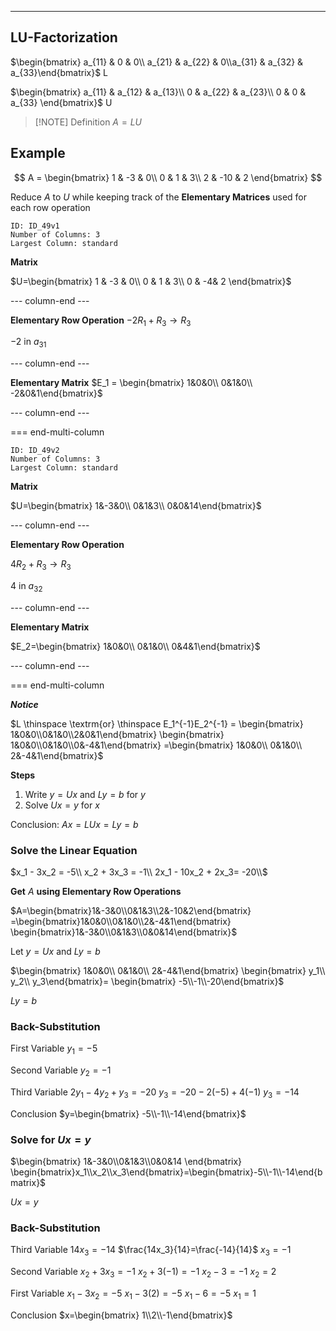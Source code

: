 ****
## LU-Factorization

$\begin{bmatrix} a_{11} & 0 & 0\\ a_{21} & a_{22} & 0\\a_{31} & a_{32} & a_{33}\end{bmatrix}$ $\textrm{L}$

$\begin{bmatrix} a_{11} & a_{12} & a_{13}\\ 0 & a_{22} & a_{23}\\ 0 & 0 & a_{33} \end{bmatrix}$ $\textrm{U}$


> [!NOTE] Definition
> $A=LU$

## Example

$$ A = \begin{bmatrix} 1 & -3 & 0\\ 0 & 1 & 3\\ 2 & -10 & 2 \end{bmatrix} $$

Reduce $A$ to $U$ while keeping track of the **Elementary Matrices** used for each row operation

```start-multi-column
ID: ID_49v1
Number of Columns: 3
Largest Column: standard
```

**Matrix**

$U=\begin{bmatrix} 1 & -3 & 0\\ 0 & 1 & 3\\ 0 & -4& 2 \end{bmatrix}$

--- column-end ---

**Elementary Row Operation**
$-2R_1 + R_3 → R_3$

$-2$ in $a_{31}$

--- column-end ---

**Elementary Matrix**
$E_1 = \begin{bmatrix} 1&0&0\\ 0&1&0\\ -2&0&1\end{bmatrix}$

--- column-end ---

=== end-multi-column

```start-multi-column
ID: ID_49v2
Number of Columns: 3
Largest Column: standard
```

**Matrix**

$U=\begin{bmatrix} 1&-3&0\\ 0&1&3\\ 0&0&14\end{bmatrix}$

--- column-end ---

**Elementary Row Operation**

$4R_2+R_3→R_3$

$4$ in $a_{32}$

--- column-end ---

**Elementary Matrix**

$E_2=\begin{bmatrix} 1&0&0\\ 0&1&0\\ 0&4&1\end{bmatrix}$

--- column-end ---

=== end-multi-column

***Notice***

$L \thinspace \textrm{or} \thinspace E_1^{-1}E_2^{-1} = \begin{bmatrix} 1&0&0\\0&1&0\\2&0&1\end{bmatrix} \begin{bmatrix} 1&0&0\\0&1&0\\0&-4&1\end{bmatrix} =\begin{bmatrix} 1&0&0\\ 0&1&0\\ 2&-4&1\end{bmatrix}$

**Steps**

1.  Write $y=Ux$ and $Ly=b$ for $y$
2.  Solve $Ux=y$ for $x$

Conclusion: $Ax = LUx = Ly=b$

### Solve the Linear Equation

$x_1 - 3x_2 = -5\\ x_2 + 3x_3 = -1\\ 2x_1 - 10x_2 + 2x_3= -20\\$

**Get** $A$ **using Elementary Row Operations**

$A=\begin{bmatrix}1&-3&0\\0&1&3\\2&-10&2\end{bmatrix} =\begin{bmatrix}1&0&0\\0&1&0\\2&-4&1\end{bmatrix} \begin{bmatrix}1&-3&0\\0&1&3\\0&0&14\end{bmatrix}$

Let $y = Ux$ and $Ly=b$

$\begin{bmatrix} 1&0&0\\ 0&1&0\\ 2&-4&1\end{bmatrix} \begin{bmatrix} y_1\\ y_2\\ y_3\end{bmatrix}= \begin{bmatrix} -5\\-1\\-20\end{bmatrix}$

$Ly=b$

### Back-Substitution

First Variable
$y_1=-5$

Second Variable
$y_2=-1$

Third Variable
$2y_1-4y_2+y_3=-20$
$y_3 = -20-2(-5)+4(-1)$
$y_3=-14$

Conclusion
$y=\begin{bmatrix} -5\\-1\\-14\end{bmatrix}$

### Solve for $Ux=y$

$\begin{bmatrix} 1&-3&0\\0&1&3\\0&0&14 \end{bmatrix} \begin{bmatrix}x_1\\x_2\\x_3\end{bmatrix}=\begin{bmatrix}-5\\-1\\-14\end{bmatrix}$

$Ux=y$

### Back-Substitution

Third Variable
$14x_3=-14$
$\frac{14x_3}{14}=\frac{-14}{14}$
$x_3=-1$

Second Variable
$x_2+3x_3=-1$
$x_2+3(-1)=-1$
$x_2-3=-1$
$x_2=2$

First Variable
$x_1-3x_2=-5$
$x_1-3(2)=-5$
$x_1-6=-5$
$x_1=1$

Conclusion
$x=\begin{bmatrix} 1\\2\\-1\end{bmatrix}$